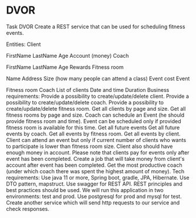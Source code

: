 # DVOR
Task DVOR
Create a REST service that can be used for scheduling fitness events.

Entities:
Client

FirstName
LastName
Age
Account (money)
Coach

FirstName
LastName
Age
Rewards
Fitness room

Name
Address
Size (how many people can attend a class)
Event cost
Event

Fitness room
Coach
List of clients
Date and time
Duration
Business requirements:
Provide a possibility to create/update/delete client.
Provide a possibility to create/update/delete coach.
Provide a possibility to create/update/delete fitness room.
Get all clients by page and size.
Get all fitness rooms by page and size.
Coach can schedule an Event (he should provide fitness room and time). Event can be scheduled only if provided fitness room is available for this time.
Get all future events
Get all future events by coach.
Get all events by fitness room.
Get all events by client.
Client can attend an event but only if current number of clients who wants to participate is lower than fitness room size. Client also should have enough money in account. Please note that clients pay for events only after event has been completed.
Create a job that will take money from client's account after event has been completed.
Get the most productive coach (under which coach there was spent the highest amount of money).
Tech requirements:
Use java 11 or more, Spring boot, gradle, JPA, Hibernate.
Use DTO pattern, mapstruct.
Use swagger for REST API.
REST principles and best practices should be used.
We will run this application in two environments: test and prod. Use postgresql for prod and mysql for test.
Create another service which will send http requests to our service and check responses.

